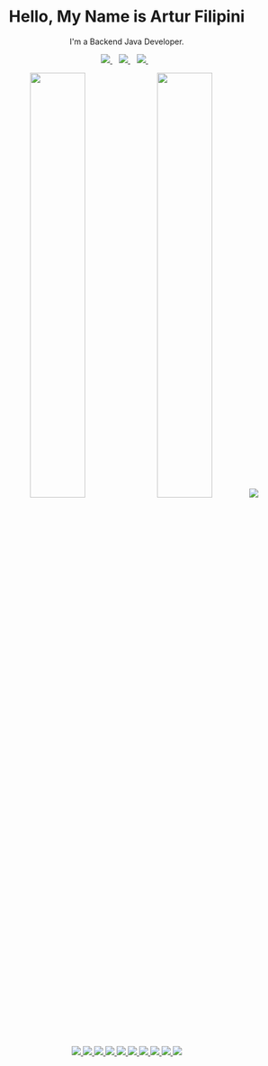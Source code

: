 <h1 align='center'>
  Hello, My Name is Artur Filipini
</h1>

<p align='center'>
  I'm a Backend Java Developer. 
</p>

<p align='center'>
  
  
  <a href="https://www.linkedin.com/in/artur-filipini/">
    <img src="https://img.shields.io/badge/LinkedIn-0077B5?style=for-the-badge&logo=linkedin&logoColor=white" />        
  </a>&nbsp;&nbsp;
  <a href="mailto:filipiniartur@gmail.com">
    <img src="https://img.shields.io/badge/Gmail-D14836?style=for-the-badge&logo=gmail&logoColor=white" />
  </a>&nbsp;&nbsp;
   <a href="https://api.whatsapp.com/send?phone=5562985300387">
    <img src="https://img.shields.io/badge/WhatsApp-25D366?style=for-the-badge&logo=whatsapp&logoColor=white" />        
  </a>&nbsp;&nbsp;
  
</p>

<p align='center'>
  <a href="#"><img src="https://github-readme-stats.vercel.app/api?username=ArturFilipini&show_icons=true&theme=dark" width="44%"></a>
  <a href="#"><img src="https://github-readme-stats.vercel.app/api/top-langs/?username=ArturFilipini&layout=compact&langs_count=7&theme=dark" width="44%"></a>
  <img src="https://github-readme-streak-stats.herokuapp.com/?user=ArturFilipini"/>
</p>

<p align='center'>
  
  <a href="#">
<img src="https://img.shields.io/badge/Java-ED8B00?style=for-the-badge&logo=java&logoColor=white" />
<img src="https://img.shields.io/badge/Spring-6DB33F?style=for-the-badge&logo=spring&logoColor=white" />                 
<img src="https://img.shields.io/badge/Spring_Boot-F2F4F9?style=for-the-badge&logo=spring-boot" />   
<img src="https://img.shields.io/badge/Spring_Security-6DB33F?style=for-the-badge&logo=Spring-Security&logoColor=white" />
<img src="https://img.shields.io/badge/Apache_Maven-C71A36?style=for-the-badge&logo=apachemaven&logoColor=white" />
<img src="https://img.shields.io/badge/json-5E5C5C?style=for-the-badge&logo=json&logoColor=white" />
<img src="https://img.shields.io/badge/Hibernate-59666C?style=for-the-badge&logo=Hibernate&logoColor=white" />
<img src="https://img.shields.io/badge/MySQL-005C84?style=for-the-badge&logo=mysql&logoColor=white" />
<img src="https://img.shields.io/badge/PostgreSQL-316192?style=for-the-badge&logo=postgresql&logoColor=white" />
<img src="https://img.shields.io/badge/docker-%230db7ed.svg?style=for-the-badge&logo=docker&logoColor=white" /> 
    </a>  
</p>
